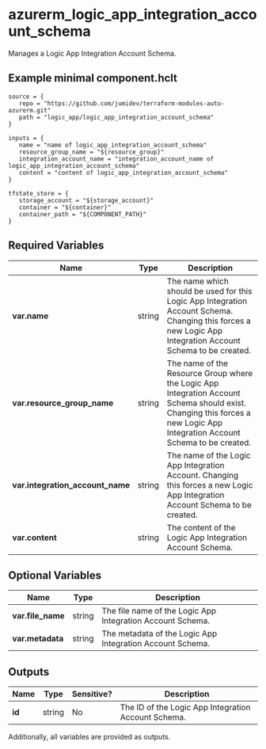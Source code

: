 # azurerm_logic_app_integration_account_schema

Manages a Logic App Integration Account Schema.

## Example minimal component.hclt

```hcl
source = {
   repo = "https://github.com/jumidev/terraform-modules-auto-azurerm.git" 
   path = "logic_app/logic_app_integration_account_schema" 
}

inputs = {
   name = "name of logic_app_integration_account_schema" 
   resource_group_name = "${resource_group}" 
   integration_account_name = "integration_account_name of logic_app_integration_account_schema" 
   content = "content of logic_app_integration_account_schema" 
}

tfstate_store = {
   storage_account = "${storage_account}" 
   container = "${container}" 
   container_path = "${COMPONENT_PATH}" 
}

```

## Required Variables

| Name | Type |  Description |
| ---- | --------- |  ----------- |
| **var.name** | string |  The name which should be used for this Logic App Integration Account Schema. Changing this forces a new Logic App Integration Account Schema to be created. | 
| **var.resource_group_name** | string |  The name of the Resource Group where the Logic App Integration Account Schema should exist. Changing this forces a new Logic App Integration Account Schema to be created. | 
| **var.integration_account_name** | string |  The name of the Logic App Integration Account. Changing this forces a new Logic App Integration Account Schema to be created. | 
| **var.content** | string |  The content of the Logic App Integration Account Schema. | 

## Optional Variables

| Name | Type |  Description |
| ---- | --------- |  ----------- |
| **var.file_name** | string |  The file name of the Logic App Integration Account Schema. | 
| **var.metadata** | string |  The metadata of the Logic App Integration Account Schema. | 



## Outputs

| Name | Type | Sensitive? | Description |
| ---- | ---- | --------- | --------- |
| **id** | string | No  | The ID of the Logic App Integration Account Schema. | 

Additionally, all variables are provided as outputs.
